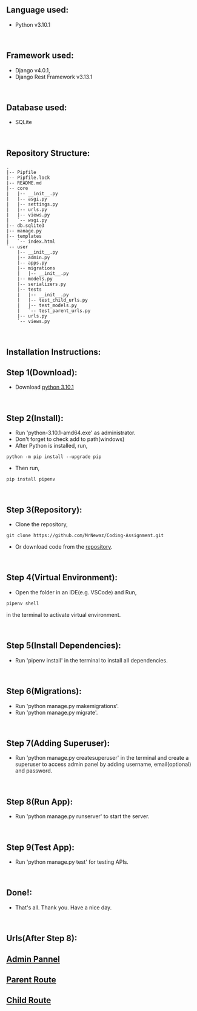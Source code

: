 ## Language used: 
* Python v3.10.1

<br/>


## Framework used: 
* Django v4.0.1,
* Django Rest Framework v3.13.1

<br/>

## Database used: 
* SQLite 


<br/>


## Repository Structure:

```
.
|-- Pipfile
|-- Pipfile.lock
|-- README.md
|-- core
|   |-- __init__.py
|   |-- asgi.py
|   |-- settings.py
|   |-- urls.py
|   |-- views.py
|   `-- wsgi.py
|-- db.sqlite3
|-- manage.py
|-- templates
|   `-- index.html
`-- user
    |-- __init__.py
    |-- admin.py
    |-- apps.py
    |-- migrations
    |   |-- __init__.py
    |-- models.py
    |-- serializers.py
    |-- tests
    |   |-- __init__.py
    |   |-- test_child_urls.py
    |   |-- test_models.py
    |   `-- test_parent_urls.py
    |-- urls.py
    `-- views.py
```
<br/>


## Installation Instructions:

## Step 1(Download):
* Download [python 3.10.1](https://www.python.org/downloads/)

<br/>

## Step 2(Install):
* Run 'python-3.10.1-amd64.exe' as administrator.
* Don't forget to check add to path(windows)
* After Python is installed, run, 
```
python -m pip install --upgrade pip
```
* Then run,  
```
pip install pipenv
```


<br/>

## Step 3(Repository):
* Clone the repository,
```
git clone https://github.com/MrNewaz/Coding-Assignment.git
```
* Or download code from the [repository](https://github.com/MrNewaz/Coding-Assignment.git).

<br/>

## Step 4(Virtual Environment):
* Open the folder in an IDE(e.g. VSCode) and Run, 
```
pipenv shell
``` 
in the terminal to activate virtual environment.

<br/>

## Step 5(Install Dependencies):
* Run 'pipenv install' in the terminal to install all dependencies.

<br/>



## Step 6(Migrations):
* Run 'python manage.py makemigrations'.
* Run 'python manage.py migrate'. 

<br/>

## Step 7(Adding Superuser):
* Run 'python manage.py createsuperuser' in the terminal and create a superuser to access admin panel by adding username, email(optional) and password.

<br/>

## Step 8(Run App):
* Run 'python manage.py runserver' to start the server.

<br/>

## Step 9(Test App):
* Run 'python manage.py test' for testing APIs.

<br/>

## Done!:
* That's all. Thank you. Have a nice day.


<br/>

## Urls(After Step 8):

## [Admin Pannel](http://127.0.0.1:8000/admin/)
## [Parent Route](http://127.0.0.1:8000/user/parent/)
## [Child Route](http://127.0.0.1:8000/user/child/)

